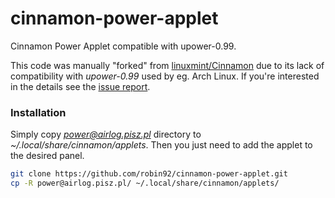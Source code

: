 cinnamon-power-applet
=====================

Cinnamon Power Applet compatible with upower-0.99.

This code was manually "forked" from [linuxmint/Cinnamon](https://github.com/linuxmint/Cinnamon/) due to its lack of compatibility with *upower-0.99* used by eg. Arch Linux. If you're interested in the details see the [issue report](https://github.com/linuxmint/Cinnamon/issues/3068).

### Installation
Simply copy *power@airlog.pisz.pl* directory to *~/.local/share/cinnamon/applets*. Then you just need to add the applet to the desired panel.
```bash
git clone https://github.com/robin92/cinnamon-power-applet.git
cp -R power@airlog.pisz.pl/ ~/.local/share/cinnamon/applets/
```

